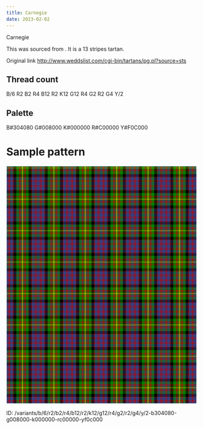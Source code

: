 ```yaml
---
title: Carnegie
date: 2023-02-02
---
```

Carnegie

This was sourced from <no value>.  It is a 13 stripes tartan.

Original link http://www.weddslist.com/cgi-bin/tartans/pg.pl?source=sts

## Thread count
B/6 R2 B2 R4 B12 R2 K12 G12 R4 G2 R2 G4 Y/2

## Palette
B#304080 G#008000 K#000000 R#C00000 Y#F0C000

# Sample pattern

![Tartan detail](tartan.png "B/6 R2 B2 R4 B12 R2 K12 G12 R4 G2 R2 G4 Y/2 tartan")

ID: /variants/b/6/r2/b2/r4/b12/r2/k12/g12/r4/g2/r2/g4/y/2-b304080-g008000-k000000-rc00000-yf0c000